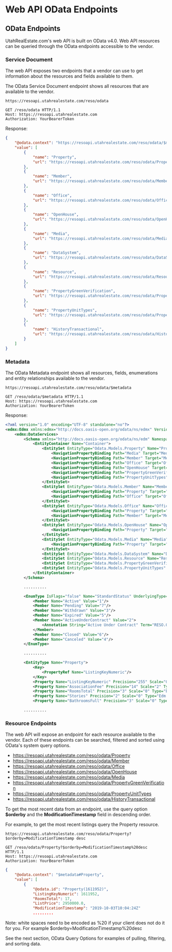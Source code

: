 # Web API OData Endpoints

## OData Endpoints

UtahRealEstate.com's web API is built on OData v4.0. Web API resources can be queried through the OData endpoints accessible to the vendor.

### Service Document

The web API exposes two endpoints that a vendor can use to get information about the resources and fields available to them.

The OData Service Document endpoint shows all resources that are available to the vendor.

`https://resoapi.utahrealestate.com/reso/odata`

```http
GET /reso/odata HTTP/1.1
Host: https://resoapi.utahrealestate.com
Authorization: YourBearerToken
```

Response:

```json
{
    "@odata.context": "https://resoapi.utahrealestate.com/reso/odata/$metadata",
    "value": [
        {
            "name": "Property",
            "url": "https://resoapi.utahrealestate.com/reso/odata/Property"
        },
        {
            "name": "Member",
            "url": "https://resoapi.utahrealestate.com/reso/odata/Member"
        },
        {
            "name": "Office",
            "url": "https://resoapi.utahrealestate.com/reso/odata/Office"
        },
        {
            "name": "OpenHouse",
            "url": "https://resoapi.utahrealestate.com/reso/odata/OpenHouse"
        },
        {
            "name": "Media",
            "url": "https://resoapi.utahrealestate.com/reso/odata/Media"
        },
        {
            "name": "DataSystem",
            "url": "https://resoapi.utahrealestate.com/reso/odata/DataSystem"
        },
        {
            "name": "Resource",
            "url": "https://resoapi.utahrealestate.com/reso/odata/Resource"
        },
        {
            "name": "PropertyGreenVerification",
            "url": "https://resoapi.utahrealestate.com/reso/odata/PropertyGreenVerification"
        },
        {
            "name": "PropertyUnitTypes",
            "url": "https://resoapi.utahrealestate.com/reso/odata/PropertyUnitTypes"
        },
        {
            "name": "HistoryTransactional",
            "url": "https://resoapi.utahrealestate.com/reso/odata/HistoryTransactional"
        }
    ]
}
```

### Metadata

The OData Metadata endpoint shows all resources, fields, enumerations and entity relationships available to the vendor.

`https://resoapi.utahrealestate.com/reso/odata/$metadata`

```http
GET /reso/odata/$metadata HTTP/1.1
Host: https://resoapi.utahrealestate.com
Authorization: YourBearerToken
```

Response:

```xml
<?xml version="1.0" encoding="UTF-8" standalone="no"?>
<edmx:Edmx xmlns:edmx="http://docs.oasis-open.org/odata/ns/edmx" Version="4.0">
    <edmx:DataServices>
        <Schema xmlns="http://docs.oasis-open.org/odata/ns/edm" Namespace="Default">
            <EntityContainer Name="Container">
                <EntitySet EntityType="Odata.Models.Property" Name="Property">
                    <NavigationPropertyBinding Path="Media" Target="Media"/>
                    <NavigationPropertyBinding Path="Member" Target="Member"/>
                    <NavigationPropertyBinding Path="Office" Target="Office"/>
                    <NavigationPropertyBinding Path="OpenHouse" Target="OpenHouse"/>
                    <NavigationPropertyBinding Path="PropertyGreenVerification" Target="PropertyGreenVerification"/>
                    <NavigationPropertyBinding Path="PropertyUnitTypes" Target="PropertyUnitTypes"/>
                </EntitySet>
                <EntitySet EntityType="Odata.Models.Member" Name="Member">
                    <NavigationPropertyBinding Path="Property" Target="Property"/>
                    <NavigationPropertyBinding Path="Office" Target="Office"/>
                </EntitySet>
                <EntitySet EntityType="Odata.Models.Office" Name="Office">
                    <NavigationPropertyBinding Path="Property" Target="Property"/>
                    <NavigationPropertyBinding Path="Member" Target="Member"/>
                </EntitySet>
                <EntitySet EntityType="Odata.Models.OpenHouse" Name="OpenHouse">
                    <NavigationPropertyBinding Path="Property" Target="Property"/>
                </EntitySet>
                <EntitySet EntityType="Odata.Models.Media" Name="Media">
                    <NavigationPropertyBinding Path="Property" Target="Property"/>
                </EntitySet>
                <EntitySet EntityType="Odata.Models.DataSystem" Name="DataSystem"/>
                <EntitySet EntityType="Odata.Models.Resource" Name="Resource"/>
                <EntitySet EntityType="Odata.Models.PropertyGreenVerification" Name="PropertyGreenVerification"/>
                <EntitySet EntityType="Odata.Models.PropertyUnitTypes" Name="PropertyUnitTypes"/>
            </EntityContainer>
        </Schema>

        ..........

        <EnumType IsFlags="false" Name="StandardStatus" UnderlyingType="Edm.Int32">
            <Member Name="Active" Value="1"/>
            <Member Name="Pending" Value="7"/>
            <Member Name="Withdrawn" Value="3"/>
            <Member Name="Expired" Value="5"/>
            <Member Name="ActiveUnderContract" Value="2">
                <Annotation String="Active Under Contract" Term="RESO.OData.Metadata.StandardName"/>
            </Member>
            <Member Name="Closed" Value="6"/>
            <Member Name="Canceled" Value="4"/>
        </EnumType>

        ..........

        <EntityType Name="Property">
            <Key>
                <PropertyRef Name="ListingKeyNumeric"/>
            </Key>
            <Property Name="ListingKeyNumeric" Precision="255" Scale="0" Type="Edm.Int32"/>
            <Property Name="AssociationFee" Precision="14" Scale="2" Type="Edm.Decimal"/>
            <Property Name="RoomsTotal" Precision="3" Scale="0" Type="Edm.Int32"/>
            <Property Name="Stories" Precision="2" Scale="0" Type="Edm.Int32"/>
            <Property Name="BathroomsFull" Precision="3" Scale="0" Type="Edm.Int32"/>

        ..........
```

### Resource Endpoints

The web API will expose an endpoint for each resource available to the vendor. Each of these endpoints can be searched, filtered and sorted using OData's system query options.

* https://resoapi.utahrealestate.com/reso/odata/Property
* https://resoapi.utahrealestate.com/reso/odata/Member
* https://resoapi.utahrealestate.com/reso/odata/Office
* https://resoapi.utahrealestate.com/reso/odata/OpenHouse
* https://resoapi.utahrealestate.com/reso/odata/Media
* https://resoapi.utahrealestate.com/reso/odata/PropertyGreenVerification
* https://resoapi.utahrealestate.com/reso/odata/PropertyUnitTypes
* https://resoapi.utahrealestate.com/reso/odata/HistoryTransactional

To get the most recent data from an endpoint, use the query option **$orderby** and the **ModificationTimestamp** field in descending order.

For example, to get the most recent listings query the Property resource.

`https://resoapi.utahrealestate.com/reso/odata/Property?$orderby=ModificationTimestamp desc`

```http
GET /reso/odata/Property?$orderby=ModificationTimestamp%20desc HTTP/1.1
Host: https://resoapi.utahrealestate.com
Authorization: YourBearerToken
```

```json
{
    "@odata.context": "$metadata#Property",
    "value": [
        {
            "@odata.id": "Property(1611952)",
            "ListingKeyNumeric": 1611952,
            "RoomsTotal": 17,
            "ListPrice": 2950000.0,
            "ModificationTimestamp": "2019-10-03T10:04:24Z"
            .........
```

Note: white spaces need to be encoded as %20 if your client does not do it for you. For example $orderby=ModificationTimestamp%20desc

See the next section, OData Query Options for examples of pulling, filtering, and sorting data. 